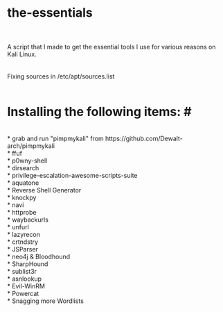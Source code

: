# the-essentials <br /><br />
A script that I made to get the essential tools I use for various reasons on Kali Linux.<br /><br />
<br />
Fixing sources in /etc/apt/sources.list<br />
<br />
# Installing the following items: # <br />
<br />
* grab and run "pimpmykali" from https://github.com/Dewalt-arch/pimpmykali<br />
* ffuf<br />
* p0wny-shell<br />
* dirsearch<br />
* privilege-escalation-awesome-scripts-suite<br />
* aquatone<br />
* Reverse Shell Generator<br />
* knockpy<br />
* navi<br />
* httprobe<br />
* waybackurls<br />
* unfurl<br />
* lazyrecon<br />
* crtndstry<br />
* JSParser<br />
* neo4j & Bloodhound<br />
* SharpHound<br />
* sublist3r<br />
* asnlookup<br />
* Evil-WinRM<br />
* Powercat<br />
* Snagging more Wordlists<br />

